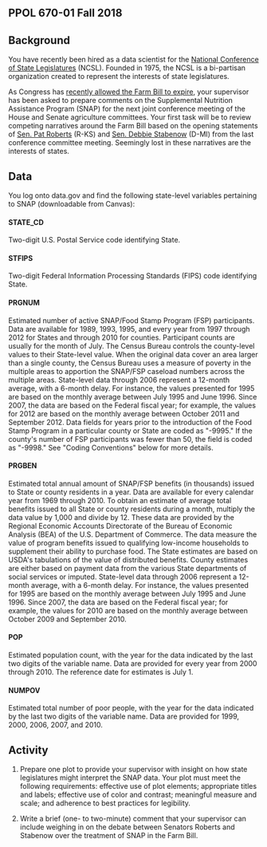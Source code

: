 ## PPOL 670-01 Fall 2018

## Background
You have recently been hired as a data scientist for the [National Conference of State Legislatures](http://www.ncsl.org/) (NCSL).  Founded in 1975, the NCSL is a bi-partisan organization created to represent the interests of state legislatures. 

As Congress has [recently allowed the Farm Bill to expire](https://www.yahoo.com/news/congress-fails-pass-farm-bill-213424383.html), your supervisor has been asked to prepare comments on the Supplemental Nutrition Assistance Program (SNAP) for the next joint conference meeting of the House and Senate agriculture committees.  Your first task will be to review competing narratives around the Farm Bill based on the opening statements of [Sen. Pat Roberts](https://www.agriculture.senate.gov/newsroom/rep/press/release/after-seven-farm-bills-chairman-roberts-leads-conference-committee) (R-KS) and [Sen. Debbie Stabenow](https://www.agriculture.senate.gov/newsroom/dem/press/release/ranking-member-stabenow-delivers-opening-remarks-at-farm-bill-conference-committee-meeting-) (D-MI) from the last conference committee meeting.  Seemingly lost in these narratives are the interests of states.

## Data
You log onto data.gov and find the following state-level variables pertaining to SNAP (downloadable from Canvas):

#### STATE_CD
Two-digit U.S. Postal Service code identifying State.

#### STFIPS
Two-digit Federal Information Processing Standards (FIPS) code identifying State.

#### PRGNUM
Estimated number of active SNAP/Food Stamp Program (FSP) participants. Data are available for 1989, 1993, 1995, and every year from 1997 through 2012 for States and through 2010 for counties. Participant counts are usually for the month of July. The Census Bureau controls the county-level values to their State-level value. When the original data cover an area larger than a single county, the Census Bureau uses a measure of poverty in the multiple areas to apportion the SNAP/FSP caseload numbers across the multiple areas. State-level data through 2006 represent a 12-month average, with a 6-month delay. For instance, the values presented for 1995 are based on the monthly average between July 1995 and June 1996. Since 2007, the data are based on the Federal fiscal year; for example, the values for 2012 are based on the monthly average between October 2011 and September 2012. Data fields for years prior to the introduction of the Food Stamp Program in a particular county or State are coded as "-9995." If the county's number of FSP participants was fewer than 50, the field is coded as "-9998." See "Coding Conventions" below for more details.

#### PRGBEN 
Estimated total annual amount of SNAP/FSP benefits (in thousands) issued to State or county residents in a year. Data are available for every calendar year from 1969 through 2010. To obtain an estimate of average total benefits issued to all State or county residents during a month, multiply the data value by 1,000 and divide by 12. These data are provided by the Regional Economic Accounts Directorate of the Bureau of Economic Analysis (BEA) of the U.S. Department of Commerce. The data measure the value of program benefits issued to qualifying low-income households to supplement their ability to purchase food. The State estimates are based on USDA's tabulations of the value of distributed benefits. County estimates are either based on payment data from the various State departments of social services or imputed. State-level data through 2006 represent a 12-month average, with a 6-month delay. For instance, the values presented for 1995 are based on the monthly average between July 1995 and June 1996. Since 2007, the data are based on the Federal fiscal year; for example, the values for 2010 are based on the monthly average between October 2009 and September 2010.

#### POP
Estimated population count, with the year for the data indicated by the last two digits of the variable name. Data are provided for every year from 2000 through 2010. The reference date for estimates is July 1.

#### NUMPOV
Estimated total number of poor people, with the year for the data indicated by the last two digits of the variable name. Data are provided for 1999, 2000, 2006, 2007, and 2010.

## Activity

 1. Prepare one plot to provide your supervisor with insight on how state legislatures might interpret the SNAP data.  Your plot must meet the following requirements: effective use of plot elements; appropriate titles and labels; effective use of color and contrast; meaningful measure and scale; and adherence to best practices for legibility.

 2. Write a brief (one- to two-minute) comment that your supervisor can include weighing in on the debate between Senators Roberts and Stabenow over the treatment of SNAP in the Farm Bill.  

